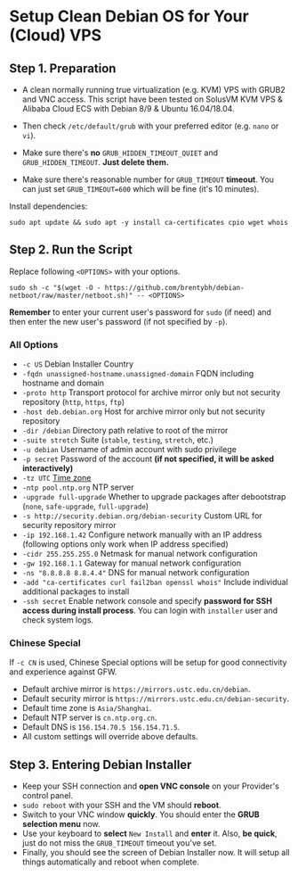 # Setup Clean Debian OS for Your (Cloud) VPS

## Step 1. Preparation

 - A clean normally running true virtualization (e.g. KVM) VPS with GRUB2 and VNC access. This script have been tested on SolusVM KVM VPS & Alibaba Cloud ECS with Debian 8/9 & Ubuntu 16.04/18.04.

 - Then check `/etc/default/grub` with your preferred editor (e.g. `nano` or `vi`).

 - Make sure there's **no** `GRUB_HIDDEN_TIMEOUT_QUIET` and `GRUB_HIDDEN_TIMEOUT`. **Just delete them.**

 - Make sure there's reasonable number for `GRUB_TIMEOUT` **timeout**. You can just set `GRUB_TIMEOUT=600` which will be fine (it's 10 minutes).

Install dependencies:

```
sudo apt update && sudo apt -y install ca-certificates cpio wget whois
```

## Step 2. Run the Script

Replace following `<OPTIONS>` with your options.

```
sudo sh -c "$(wget -O - https://github.com/brentybh/debian-netboot/raw/master/netboot.sh)" -- <OPTIONS>
```

**Remember** to enter your current user's password for `sudo` (if need) and then enter the new user's password (if not specified by `-p`).

### All Options

 - `-c US` Debian Installer Country
 - `-fqdn unassigned-hostname.unassigned-domain` FQDN including hostname and domain
 - `-proto http` Transport protocol for archive mirror only but not security repository (`http`, `https`, `ftp`)
 - `-host deb.debian.org` Host for archive mirror only but not security repository
 - `-dir /debian` Directory path relative to root of the mirror
 - `-suite stretch` Suite (`stable`, `testing`, `stretch`, etc.)
 - `-u debian` Username of admin account with sudo privilege
 - `-p secret` Password of the account **(if not specified, it will be asked interactively)**
 - `-tz UTC` [Time zone](https://en.wikipedia.org/wiki/List_of_tz_database_time_zones#List)
 - `-ntp pool.ntp.org` NTP server
 - `-upgrade full-upgrade` Whether to upgrade packages after debootstrap (`none`, `safe-upgrade`, `full-upgrade`)
 - `-s http://security.debian.org/debian-security` Custom URL for security repository mirror
 - `-ip 192.168.1.42` Configure network manually with an IP address (following options only work when IP address specified)
 - `-cidr 255.255.255.0` Netmask for manual network configuration
 - `-gw 192.168.1.1` Gateway for manual network configuration
 - `-ns "8.8.8.8 8.8.4.4"` DNS for manual network configuration
 - `-add "ca-certificates curl fail2ban openssl whois"` Include individual additional packages to install
 - `-ssh secret` Enable network console and specify **password for SSH access during install process**. You can login with `installer` user and check system logs.

### Chinese Special

If `-c CN` is used, Chinese Special options will be setup for good connectivity and experience against GFW.

 - Default archive mirror is `https://mirrors.ustc.edu.cn/debian`.
 - Default security mirror is `https://mirrors.ustc.edu.cn/debian-security`.
 - Default time zone is `Asia/Shanghai`.
 - Default NTP server is `cn.ntp.org.cn`.
 - Default DNS is `156.154.70.5 156.154.71.5`.
 - All custom settings will override above defaults.

## Step 3. Entering Debian Installer

 - Keep your SSH connection and **open VNC console** on your Provider's control panel.
 - `sudo reboot` with your SSH and the VM should **reboot**.
 - Switch to your VNC window **quickly**. You should enter the **GRUB selection menu** now.
 - Use your keyboard to **select** `New Install` and **enter** it. Also, **be quick**, just do not miss the `GRUB_TIMEOUT` timeout you've set.
 - Finally, you should see the screen of Debian Installer now. It will setup all things automatically and reboot when complete.
